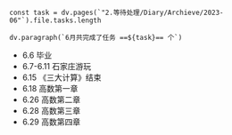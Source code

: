 ```dataviewjs
const task = dv.pages(`"2.等待处理/Diary/Archieve/2023-06"`).file.tasks.length

dv.paragraph(`6月共完成了任务 ==${task}== 个`)
```


- 6.6 毕业
- 6.7-6.11 石家庄游玩
- 6.15 《三大计算》结束
- 6.18 高数第一章
- 6.26 高数第二章
- 6.28 高数第三章
- 6.29 高数第四章